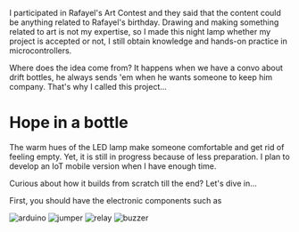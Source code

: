 I participated in Rafayel's Art Contest and they said that the content could be anything related to Rafayel's birthday. Drawing and making something related to art is not my expertise, so I made this night lamp whether my project is accepted or not, I still obtain knowledge and hands-on practice in microcontrollers.

Where does the idea come from? It happens when we have a convo about drift bottles, he always sends 'em when he wants someone to keep him company. That's why I called this project...

<h1>Hope in a bottle</h1>

The warm hues of the LED lamp make someone comfortable and get rid of feeling empty. Yet, it is still in progress because of less preparation. I plan to develop an IoT mobile version when I have enough time.

Curious about how it builds from scratch till the end? Let's dive in...

First, you should have the electronic components such as

<img src="https://res.cloudinary.com/dvehyvk3d/image/upload/v1741357668/arduino_xvudfh.jpg" alt="arduino"/>
<img src="https://res.cloudinary.com/dvehyvk3d/image/upload/v1741357667/jumper_female_to_male_qfjv5z.jpg" alt="jumper"/>
<img src="https://res.cloudinary.com/dvehyvk3d/image/upload/v1741357667/relay_module_1_channel_12v_vyxkkv.jpg" alt="relay"/>
<img src="https://res.cloudinary.com/dvehyvk3d/image/upload/v1741357667/passive_buzzer_indxaz.webp" alt="buzzer"/>
